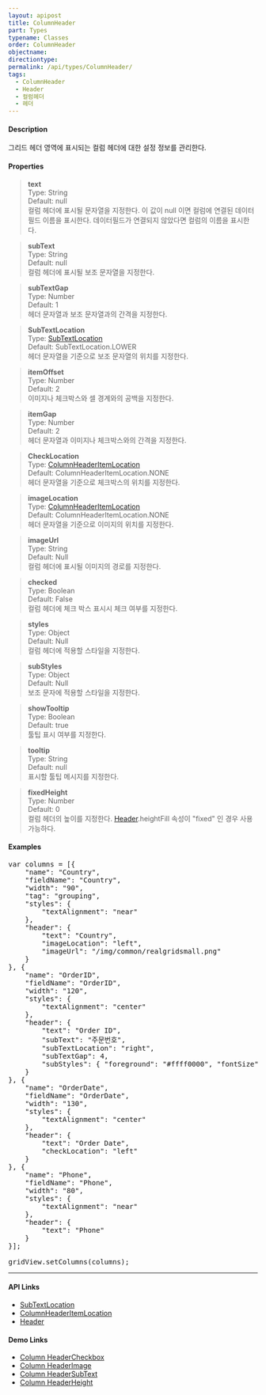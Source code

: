 ```yaml
---
layout: apipost
title: ColumnHeader
part: Types
typename: Classes
order: ColumnHeader
objectname: 
directiontype: 
permalink: /api/types/ColumnHeader/
tags: 
  - ColumnHeader
  - Header
  - 컬럼헤더
  - 헤더
---
```


#### Description

 그리드 헤더 영역에 표시되는 컬럼 헤더에 대한 설정 정보를 관리한다.

#### Properties

> **text**  
> Type: String   
> Default: null      
> 컬럼 헤더에 표시될 문자열을 지정한다. 이 값이 null 이면 컬럼에 연결된 데이터필드 이름을 표시한다. 데이터필드가 연결되지 않았다면 컬럼의 이름을 표시한다.  

> **subText**  
> Type: String   
> Default: null      
> 컬럼 헤더에 표시될 보조 문자열을 지정한다.  

> **subTextGap**  
> Type: Number   
> Default: 1      
> 헤더 문자열과 보조 문자열과의 간격을 지정한다.    

> **SubTextLocation**  
> Type: [SubTextLocation](/api/types/subTextLocation)   
> Default: SubTextLocation.LOWER       
> 헤더 문자열을 기준으로 보조 문자열의 위치를 지정한다.    

> **itemOffset**  
> Type: Number   
> Default: 2      
> 이미지나 체크박스와 셀 경계와의 공백을 지정한다.    

> **itemGap**  
> Type: Number   
> Default: 2     
> 헤더 문자열과 이미지나 체크박스와의 간격을 지정한다.      

> **CheckLocation**  
> Type: [ColumnHeaderItemLocation](/api/types/ColumnHeaderItemLocation)   
> Default: ColumnHeaderItemLocation.NONE       
> 헤더 문자열을 기준으로 체크박스의 위치를 지정한다.      

> **imageLocation**  
> Type: [ColumnHeaderItemLocation](/api/types/ColumnHeaderItemLocation)   
> Default: ColumnHeaderItemLocation.NONE       
> 헤더 문자열을 기준으로 이미지의 위치를 지정한다.      

> **imageUrl**  
> Type: String     
> Default: Null       
> 컬럼 헤더에 표시될 이미지의 경로를 지정한다.  

> **checked**  
> Type: Boolean     
> Default: False       
> 컬럼 헤더에 체크 박스 표시시 체크 여부를 지정한다.  

> **styles**  
> Type: Object     
> Default: Null       
> 컬럼 헤더에 적용할 스타일을 지정한다.  

> **subStyles**  
> Type: Object     
> Default: Null       
> 보조 문자에 적용할 스타일을 지정한다.  

> **showTooltip**  
> Type: Boolean     
> Default: true       
> 툴팁 표시 여부를 지정한다.    

> **tooltip**  
> Type: String     
> Default: null    
> 표시할 툴팁 메시지를 지정한다.  

> **fixedHeight**  
> Type: Number      
> Default: 0    
> 컬럼 헤더의 높이를 지정한다.  [Header](/api/types/Header/).heightFill 속성이 "fixed" 인 경우 사용 가능하다.  

#### Examples   

<pre class="prettyprint">
var columns = [{
    "name": "Country",
    "fieldName": "Country",
    "width": "90",
    "tag": "grouping",
    "styles": {
        "textAlignment": "near"
    },
    "header": {
        "text": "Country",
        "imageLocation": "left",
        "imageUrl": "/img/common/realgridsmall.png"
    }
}, {
    "name": "OrderID",    
    "fieldName": "OrderID",
    "width": "120",
    "styles": {
        "textAlignment": "center"
    },
    "header": {
        "text": "Order ID",
        "subText": "주문번호",
        "subTextLocation": "right",
        "subTextGap": 4,
        "subStyles": { "foreground": "#ffff0000", "fontSize": 10 }
    }        
}, {
    "name": "OrderDate",
    "fieldName": "OrderDate",
    "width": "130",
    "styles": {
        "textAlignment": "center"
    },
    "header": {
        "text": "Order Date",
        "checkLocation": "left"
    }
}, {
    "name": "Phone",
    "fieldName": "Phone",
    "width": "80",
    "styles": {
        "textAlignment": "near"
    },
    "header": {
        "text": "Phone"
    }        
}];

gridView.setColumns(columns);
</pre>

---

#### API Links

* [SubTextLocation](/api/types/subTextLocation)   
* [ColumnHeaderItemLocation](/api/types/ColumnHeaderItemLocation) 
* [Header](/api/types/Header/)  

#### Demo Links 

* [Column HeaderCheckbox](http://demo.realgrid.net/Demo/HeaderCheckbox)   
* [Column HeaderImage](http://demo.realgrid.net/Demo/HeaderImage)  
* [Column HeaderSubText](http://demo.realgrid.net/Demo/HeaderSubText)  
* [Column HeaderHeight](http://demo.realgrid.net/Demo/HeaderHeight)  
